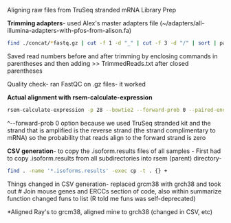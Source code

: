 Aligning raw files from TruSeq stranded mRNA Library Prep

**Trimming adapters**- used Alex's master adapters file (~/adapters/all-illumina-adapters-with-pfos-from-alison.fa)

```bash
find ./concat/*fastq.gz | cut -f 1 -d "_" | cut -f 3 -d "/" | sort | parallel -j 6 "~/software/ea-utils/ea-utils-master/clipper/fastq-mcf -q 10 -t 0.01 -k 0 ~/adapters/all-illumina-adapters-with-pfos-from-alison.fa ./concat/{}_R1.fastq.gz ./concat/{}_R2.fastq.gz -o ./trim/{}_R1.trim.fq.gz -o ./trim/{}_R2.trim.fq.gz > ./trim/{}.trim.log"
```

Saved read numbers before and after trimming by enclosing commands in parentheses and then adding >> TrimmedReads.txt after closed parentheses

Quality check- ran FastQC on .gz files- it worked

**Actual alignment with rsem-calculate-expression**

```bash
rsem-calculate-expression -p 28 --bowtie2 --forward-prob 0 --paired-end ../trim/${SAMP}_R1.trim.fq.gz ../trim/${SAMP}_R2.trim.fq.gz $REF ./${SAMP}/$SAMP
```

^--forward-prob 0 option because we used TruSeq stranded kit and the strand that is amplified is the reverse strand (the strand complimentary to mRNA) so the probability that reads align to the forward strand is zero

**CSV generation**- to copy the .isoform.results files of all samples -
First had to copy .isoform.results from all subdirectories into rsem (parent) directory-

```bash
find . -name '*.isoforms.results' -exec cp -t . {} +
```

Things changed in CSV generation- replaced grcm38 with grch38 and took out # Join mouse genes and ERCCs section of code, also within summarize function changed funs to list (R told me funs was self-deprecated)


*Aligned Ray's to grcm38, aligned mine to grch38 (changed in CSV, etc)
